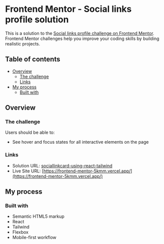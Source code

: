 # Frontend Mentor - Social links profile solution

This is a solution to the [Social links profile challenge on Frontend Mentor](https://www.frontendmentor.io/challenges/social-links-profile-UG32l9m6dQ). Frontend Mentor challenges help you improve your coding skills by building realistic projects. 

## Table of contents

- [Overview](#overview)
  - [The challenge](#the-challenge)
  - [Links](#links)
- [My process](#my-process)
  - [Built with](#built-with)


## Overview

### The challenge

Users should be able to:

- See hover and focus states for all interactive elements on the page

### Links

- Solution URL: [sociallinkcard-using-react-tailwind](https://www.frontendmentor.io/solutions/sociallinkcard-using-react-tailwind-0UOTVF4xTm)
- Live Site URL: [https://frontend-mentor-5kmm.vercel.app/](https://frontend-mentor-5kmm.vercel.app/)

## My process

### Built with

- Semantic HTML5 markup
- React
- Tailwind
- Flexbox
- Mobile-first workflow

